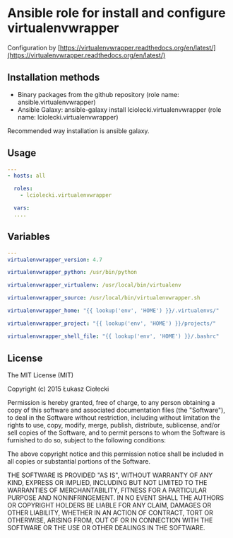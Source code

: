 Ansible role for install and configure virtualenvwrapper
========================================

Configuration by [https://virtualenvwrapper.readthedocs.org/en/latest/](https://virtualenvwrapper.readthedocs.org/en/latest/)

Installation methods
--------------------
* Binary packages from the github repository (role name: ansible.virtualenvwrapper)
* Ansible Galaxy: ansible-galaxy install lciolecki.virtualenvwrapper (role name: lciolecki.virtualenvwrapper) 
 
Recommended way installation is ansible galaxy.

Usage
-----

```yaml
---
- hosts: all

  roles:
    - lciolecki.virtualenvwrapper

  vars:
  ....
```

Variables
---------

```yaml
---
virtualenvwrapper_version: 4.7

virtualenvwrapper_python: /usr/bin/python

virtualenvwrapper_virtualenv: /usr/local/bin/virtualenv

virtualenvwrapper_source: /usr/local/bin/virtualenvwrapper.sh

virtualenvwrapper_home: "{{ lookup('env', 'HOME') }}/.virtualenvs/"

virtualenvwrapper_project: "{{ lookup('env', 'HOME') }}/projects/"

virtualenvwrapper_shell_file: "{{ lookup('env', 'HOME') }}/.bashrc"

```

License
-------
The MIT License (MIT)

Copyright (c) 2015 Łukasz Ciołecki

Permission is hereby granted, free of charge, to any person obtaining a copy
of this software and associated documentation files (the "Software"), to deal
in the Software without restriction, including without limitation the rights
to use, copy, modify, merge, publish, distribute, sublicense, and/or sell
copies of the Software, and to permit persons to whom the Software is
furnished to do so, subject to the following conditions:

The above copyright notice and this permission notice shall be included in all
copies or substantial portions of the Software.

THE SOFTWARE IS PROVIDED "AS IS", WITHOUT WARRANTY OF ANY KIND, EXPRESS OR
IMPLIED, INCLUDING BUT NOT LIMITED TO THE WARRANTIES OF MERCHANTABILITY,
FITNESS FOR A PARTICULAR PURPOSE AND NONINFRINGEMENT. IN NO EVENT SHALL THE
AUTHORS OR COPYRIGHT HOLDERS BE LIABLE FOR ANY CLAIM, DAMAGES OR OTHER
LIABILITY, WHETHER IN AN ACTION OF CONTRACT, TORT OR OTHERWISE, ARISING FROM,
OUT OF OR IN CONNECTION WITH THE SOFTWARE OR THE USE OR OTHER DEALINGS IN THE
SOFTWARE.